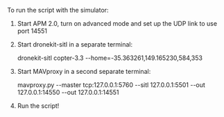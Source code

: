 To run the script with the simulator:

1. Start APM 2.0, turn on advanced mode and set up the UDP link to use port 14551

2. Start dronekit-sitl in a separate terminal:

    dronekit-sitl copter-3.3 --home=-35.363261,149.165230,584,353

3. Start MAVproxy in a second separate terminal:
    
    mavproxy.py --master tcp:127.0.0.1:5760 --sitl 127.0.0.1:5501 --out 127.0.0.1:14550 --out 127.0.0.1:14551

4. Run the script!
